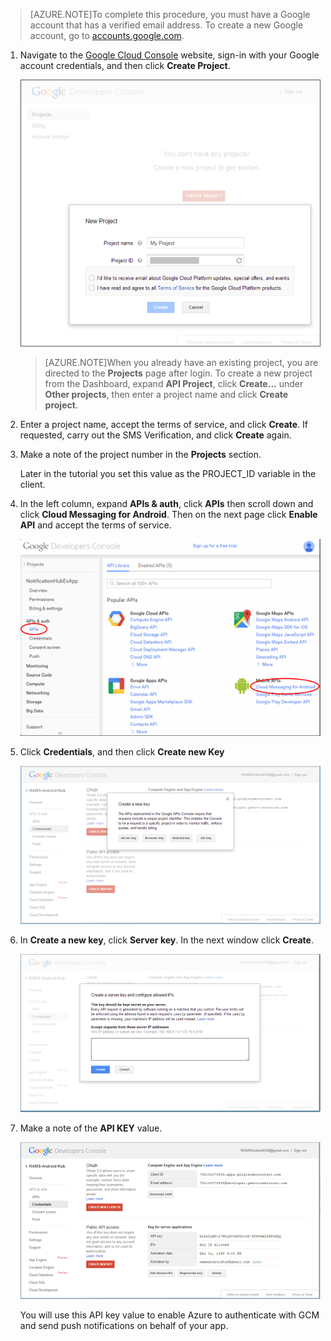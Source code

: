 >[AZURE.NOTE]To complete this procedure, you must have a Google account that has a verified email address. To create a new Google account, go to <a href="http://go.microsoft.com/fwlink/p/?LinkId=268302" target="_blank">accounts.google.com</a>.


1. Navigate to the <a href="http://cloud.google.com/console" target="_blank">Google Cloud Console</a> website, sign-in with your Google account credentials, and then click **Create Project**.

   	![](./media/notification-hubs-android-get-started/mobile-services-google-new-project.png)   

	>[AZURE.NOTE]When you already have an existing project, you are directed to the <strong>Projects</strong> page after login. To create a new project from the Dashboard, expand <strong>API Project</strong>, click <strong>Create...</strong> under <strong>Other projects</strong>, then enter a project name and click <strong>Create project</strong>.

2. Enter a project name, accept the terms of service, and click **Create**. If requested, carry out the SMS Verification, and click **Create** again.

3. Make a note of the project number in the **Projects** section. 

	Later in the tutorial you set this value as the PROJECT_ID variable in the client.

4. In the left column, expand **APIs & auth**, click **APIs** then scroll down and click **Cloud Messaging for Android**. Then on the next page click **Enable API** and accept the terms of service. 

	![](./media/notification-hubs-android-get-started/mobile-services-google-enable-GCM.png)

5. Click **Credentials**, and then click **Create new Key** 

   	![](./media/notification-hubs-android-get-started/mobile-services-google-create-server-key.png)

6. In **Create a new key**, click **Server key**. In the next window click **Create**.

   	![](./media/notification-hubs-android-get-started/mobile-services-google-create-server-key2.png)

7. Make a note of the **API KEY** value.

   	![](./media/notification-hubs-android-get-started/mobile-services-google-create-server-key3.png) 

	You will use this API key value to enable Azure to authenticate with GCM and send push notifications on behalf of your app.

